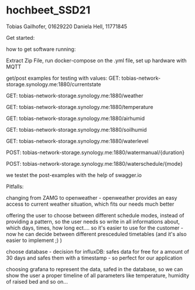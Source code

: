 # hochbeet_SSD21
Tobias Gailhofer, 01629220
Daniela Hell, 11771845

Get started:

how to get software running:

Extract Zip File, run docker-compose on the .yml file, set up hardware with MQTT

get/post examples for testing with values:
 GET: tobias-network-storage.synology.me:1880/currentstate
 
 GET: tobias-network-storage.synology.me:1880/weather
 
 GET: tobias-network-storage.synology.me:1880/temperature
 
 GET: tobias-network-storage.synology.me:1880/airhumid
 
 GET: tobias-network-storage.synology.me:1880/soilhumid
 
 GET: tobias-network-storage.synology.me:1880/waterlevel
 
POST: tobias-network-storage.synology.me:1880/watermanual/{duration}

POST: tobias-network-storage.synology.me:1880/waterschedule/{mode}



we testet the post-examples with the help of swagger.io



Pitfalls:

changing from ZAMG to openweather - openweather provides an easy access to current weather situation,
which fits our needs much better

offering the user to choose between different schedule modes, instead of providing a pattern, so the user
needs so write in all informations about, which days, times, how long ect.... so it's easier
to use for the customer - now he can decide between different presceduled timetables
(and it's also easier to implement ;) )

choose database - decision for influxDB: safes data for free for a amount of 30 days
and safes them with a timestamp - so perfect for our application

choosing grafana to represent the data, safed in the database, so we can show the user
a proper timeline of all parameters like temperature, humidity of raised bed and so on...
